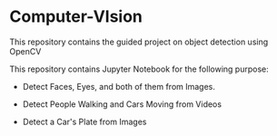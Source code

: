 # Computer-VIsion
This repository contains the guided project on object detection using OpenCV
  
This repository contains Jupyter Notebook for the following purpose:
 - Detect Faces, Eyes, and both of them from Images.

  - Detect People Walking and Cars Moving from Videos

  - Detect a Car's Plate from Images
